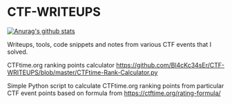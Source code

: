 # CTF-WRITEUPS

[![Anurag's github stats](https://github-readme-stats.vercel.app/api?username=Bl4cKc34sEr&theme=merco&show_icons=true)](https://github.com/anuraghazra/github-readme-stats)

Writeups, tools, code snippets and notes from various CTF events that I solved.

CTFtime.org ranking points calculator
https://github.com/Bl4cKc34sEr/CTF-WRITEUPS/blob/master/CTFtime-Rank-Calculator.py

Simple Python script to calculate CTFtime.org ranking points from particular CTF event points based on formula from https://ctftime.org/rating-formula/
